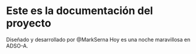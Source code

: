 # Este es la documentación del proyecto
Diseñado y desarrollado por @MarkSerna
Hoy es una noche maravillosa en ADSO-A.